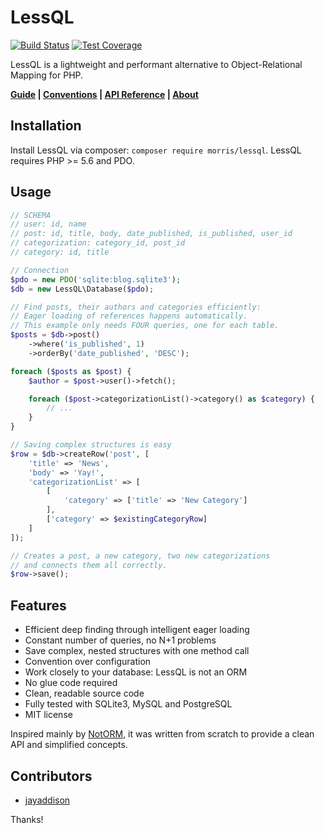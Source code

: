 # LessQL

[![Build Status](https://travis-ci.org/morris/lessql.svg?branch=master)](https://travis-ci.org/morris/lessql)
[![Test Coverage](https://codeclimate.com/github/morris/lessql/badges/coverage.svg)](https://codeclimate.com/github/morris/lessql/coverage)

LessQL is a lightweight and performant alternative to Object-Relational Mapping for PHP.

**[Guide](doc/guide.md) | [Conventions](doc/conventions.md) | [API Reference](doc/api.md) | [About](doc/about.md)**

## Installation

Install LessQL via composer: `composer require morris/lessql`.
LessQL requires PHP >= 5.6 and PDO.

## Usage

```php
// SCHEMA
// user: id, name
// post: id, title, body, date_published, is_published, user_id
// categorization: category_id, post_id
// category: id, title

// Connection
$pdo = new PDO('sqlite:blog.sqlite3');
$db = new LessQL\Database($pdo);

// Find posts, their authors and categories efficiently:
// Eager loading of references happens automatically.
// This example only needs FOUR queries, one for each table.
$posts = $db->post()
    ->where('is_published', 1)
    ->orderBy('date_published', 'DESC');

foreach ($posts as $post) {
	$author = $post->user()->fetch();

	foreach ($post->categorizationList()->category() as $category) {
		// ...
	}
}

// Saving complex structures is easy
$row = $db->createRow('post', [
	'title' => 'News',
	'body' => 'Yay!',
	'categorizationList' => [
		[
			'category' => ['title' => 'New Category']
        ],
		['category' => $existingCategoryRow]
    ]
]);

// Creates a post, a new category, two new categorizations
// and connects them all correctly.
$row->save();
```

## Features

- Efficient deep finding through intelligent eager loading
- Constant number of queries, no N+1 problems
- Save complex, nested structures with one method call
- Convention over configuration
- Work closely to your database: LessQL is not an ORM
- No glue code required
- Clean, readable source code
- Fully tested with SQLite3, MySQL and PostgreSQL
- MIT license

Inspired mainly by [NotORM](https://www.notorm.com/),
it was written from scratch to provide a clean API and simplified concepts.

## Contributors

- [jayaddison](https://github.com/jayaddison)

Thanks!
